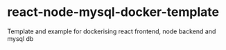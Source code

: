# react-node-mysql-docker-template
Template and example for dockerising react frontend, node backend and mysql db
